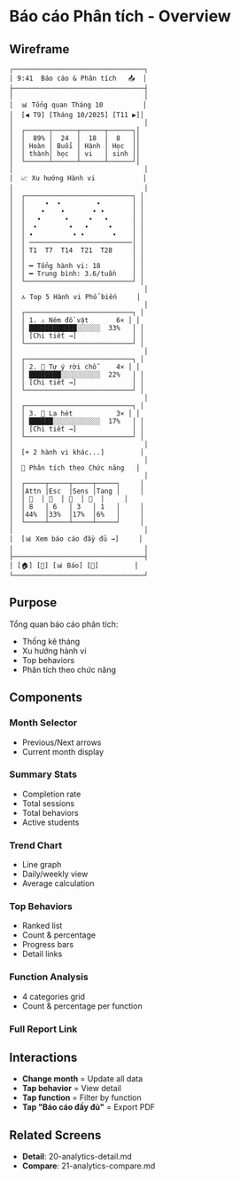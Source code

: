 # Báo cáo Phân tích - Overview

## Wireframe

```
┌─────────────────────────────────┐
│ 9:41  Báo cáo & Phân tích   📤  │
├─────────────────────────────────┤
│                                 │
│  📊 Tổng quan Tháng 10          │
│  [◀ T9] [Tháng 10/2025] [T11 ▶]│
│                                 │
│  ┌──────┬──────┬──────┬──────┐│
│  │  89% │  24  │  18  │  8   ││
│  │ Hoàn │ Buổi │ Hành │ Học  ││
│  │ thành│ học  │ vi   │ sinh ││
│  └──────┴──────┴──────┴──────┘│
│                                 │
│  📈 Xu hướng Hành vi            │
│                                 │
│  ┌───────────────────────────┐ │
│  │     •  •         •        │ │
│  │    •    •       • •       │ │
│  │   •      •     •   •      │ │
│  │  •        •   •     •     │ │
│  │ •          • •       •    │ │
│  │ ──────────────────────────│ │
│  │ T1  T7  T14  T21  T28     │ │
│  │                           │ │
│  │ ━ Tổng hành vi: 18        │ │
│  │ ━ Trung bình: 3.6/tuần    │ │
│  └───────────────────────────┘ │
│                                 │
│  🔝 Top 5 Hành vi Phổ biến     │
│                                 │
│  ┌───────────────────────────┐ │
│  │ 1. ⚠️ Ném đồ vật       6× │ │
│  │ ████████████░░░░░░  33%   │ │
│  │ [Chi tiết →]              │ │
│  └───────────────────────────┘ │
│                                 │
│  ┌───────────────────────────┐ │
│  │ 2. 🏃 Tự ý rời chỗ     4× │ │
│  │ ████████░░░░░░░░░░  22%   │ │
│  │ [Chi tiết →]              │ │
│  └───────────────────────────┘ │
│                                 │
│  ┌───────────────────────────┐ │
│  │ 3. 📢 La hét           3× │ │
│  │ ██████░░░░░░░░░░░░  17%   │ │
│  │ [Chi tiết →]              │ │
│  └───────────────────────────┘ │
│                                 │
│  [+ 2 hành vi khác...]         │
│                                 │
│  🎯 Phân tích theo Chức năng   │
│                                 │
│  ┌─────┬─────┬─────┬─────┐     │
│  │Attn │Esc  │Sens │Tang │     │
│  │ 📢  │ 🚪  │ 🎨  │ 🎁  │     │
│  │ 8   │ 6   │ 3   │ 1   │     │
│  │44%  │33%  │17%  │6%   │     │
│  └─────┴─────┴─────┴─────┘     │
│                                 │
│  [📊 Xem báo cáo đầy đủ →]     │
│                                 │
├─────────────────────────────────┤
│ [🏠] [📝] [📊 Báo] [👤]         │
└─────────────────────────────────┘
```

## Purpose

Tổng quan báo cáo phân tích:

- Thống kê tháng
- Xu hướng hành vi
- Top behaviors
- Phân tích theo chức năng

## Components

### Month Selector

- Previous/Next arrows
- Current month display

### Summary Stats

- Completion rate
- Total sessions
- Total behaviors
- Active students

### Trend Chart

- Line graph
- Daily/weekly view
- Average calculation

### Top Behaviors

- Ranked list
- Count & percentage
- Progress bars
- Detail links

### Function Analysis

- 4 categories grid
- Count & percentage per function

### Full Report Link

## Interactions

- **Change month** = Update all data
- **Tap behavior** = View detail
- **Tap function** = Filter by function
- **Tap "Báo cáo đầy đủ"** = Export PDF

## Related Screens

- **Detail**: 20-analytics-detail.md
- **Compare**: 21-analytics-compare.md
